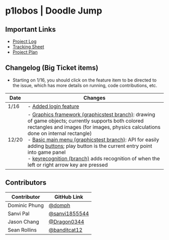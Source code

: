 # p1lobos | Doodle Jump

## Important Links
- [Project Log](https://docs.google.com/document/d/183GGKcwBCoPLayzWtoN5GUf1e28PHwusKpWpgJqbUK8/edit)
- [Tracking Sheet](https://github.com/domph/p1lobos-doodlejump/projects/1)
- [Project Plan](https://docs.google.com/document/d/1jYTJFEbOkNMGJ4XClDhd64PQ3HHtHixpTIzzufnhGJk/edit?usp=sharing)

## Changelog (Big Ticket items)

- Starting on 1/16, you should click on the feature item to be directed to the issue, which has more details on running, code contributions, etc.

Date | Changes |
----------- | ----------- |
1/16 | - [Added login feature](https://github.com/domph/p1lobos-doodlejump/issues/11) |
12/20 | - [Graphics framework (graphicstest branch)](https://github.com/domph/p1lobos-doodlejump/blob/graphicstest/src/View/GamePanel.java): drawing of game objects; currently supports both colored rectangles and images (for images, physics calculations done on internal rectangle) <br> - [Basic main menu (graphicstest branch)](https://github.com/domph/p1lobos-doodlejump/blob/graphicstest/src/View/MainMenu.java): API for easily adding [buttons](https://github.com/domph/p1lobos-doodlejump/tree/graphicstest/src/View/UIUtilities); play button is the current entry point into game panel <br> - [keyrecognition (branch)](https://github.com/domph/p1lobos-doodlejump/tree/keyrecognition) adds recognition of when the left or right arrow key are pressed|<br> - [Scroll Demo](https://github.com/domph/p1lobos-doodlejump/commit/a15123b01b3c7b21ab83cd0135126e0adb204cb1); Includes algorithm to create Doodle Jump scrolling effect |

## Contributors
Contributor | GitHub Link |
----------- | ----------- |
Dominic Phung | [@domph](https://github.com/domph) |
Sanvi Pal | [@sanvi1855544](https://github.com/sanvi1855544) |
Jason Chang | [@Dragon0344](https://github.com/Dragon0344) |
Sean Rollins | [@banditcat12](https://github.com/banditcat12) |
